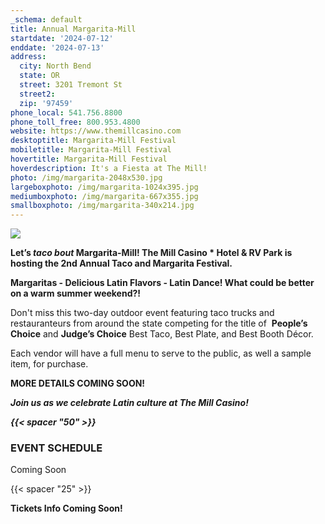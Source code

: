 ```yaml
---
_schema: default
title: Annual Margarita-Mill
startdate: '2024-07-12'
enddate: '2024-07-13'
address:
  city: North Bend
  state: OR
  street: 3201 Tremont St
  street2:
  zip: '97459'
phone_local: 541.756.8800
phone_toll_free: 800.953.4800
website: https://www.themillcasino.com
desktoptitle: Margarita-Mill Festival
mobiletitle: Margarita-Mill Festival
hovertitle: Margarita-Mill Festival
hoverdescription: It's a Fiesta at The Mill!
photo: /img/margarita-2048x530.jpg
largeboxphoto: /img/margarita-1024x395.jpg
mediumboxphoto: /img/margarita-667x355.jpg
smallboxphoto: /img/margarita-340x214.jpg
---
```

![](/img/2407-margarita-mill-save-the-date-header.jpg)

**Let’s&nbsp;*taco bout*&nbsp;Margarita-Mill! The Mill Casino \* Hotel & RV Park is hosting the 2nd Annual Taco and Margarita Festival.**

**Margaritas - Delicious Latin Flavors - Latin Dance! What could be better on a warm summer weekend?!**

Don't miss this two-day outdoor event featuring taco trucks and restauranteurs from around the state competing for the title of&nbsp; **People’s Choice** and&nbsp;**Judge’s Choice** Best Taco, Best Plate, and Best Booth Décor.

Each vendor will have a full menu to serve to the public, as well a sample item, for purchase.

**MORE DETAILS COMING SOON!**

***Join us as we celebrate Latin culture at The Mill Casino!***

***{{< spacer "50" >}}***

### EVENT SCHEDULE

Coming Soon

{{< spacer "25" >}}

**Tickets Info Coming Soon!**